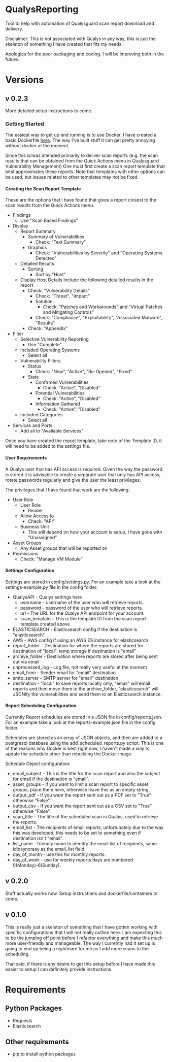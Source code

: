 # QualysReporting
Tool to help with automation of Qualysguard scan report download and delivery.

Disclaimer: This is not associated with Qualys in any way, this is just the
skeleton of something I have created that fits my needs.

Apologies for the poor packaging and coding. I will be improving both in the future.

# Versions
## v 0.2.3
More detailed setup instructions to come.

### Getting Started
The easiest way to get up and running is to use Docker, I have created a basic
Dockerfile [here](https://github.com/dmwoods38/QualysReportingDocker). The way
I've built stuff it can get pretty annoying without docker at the moment.

Since this is/was intended primarily to deliver scan reports (e.g. the scan results
that can be obtained from the Quick Actions menu in Qualysguard Vulnerability Management)
One must first create a scan report template that best approximates these reports.
Note that templates with other options can be used, but issues related to other templates
may not be fixed.

#### Creating the Scan Report Template
These are the options that I have found that gives a report closest to the scan results
from the Quick Actions menu.

* Findings
  * Use "Scan Based Findings"  
* Display
  * Report Summary
    * Summary of Vulnerabilities
      * Check: "Text Summary"
    * Graphics
      * Check: "Vulnerabilities by Severity" and "Operating Systems Detected"
  * Detailed Results
    * Sorting
      * Sort by "Host"
  * Display Host Details Include the following detailed results in the report
    * Check: "Vulnerability Details"
      * Check: "Threat", "Impact"
      * Solution:
        * Check: "Patches and Workarounds" and "Virtual Patches and Mitigating Controls"
      * Check: "Compliance", "Exploitability", "Associated Malware", "Results"
    * Check: "Appendix"
* Filter
  * Selective Vulnerability Reporting
    * Use "Complete"
  * Included Operating Systems
    * Select all
  * Vulnerability Filters
    * Status
      * Check: "New", "Active", "Re-Opened", "Fixed"
    * State
      * Confirmed Vulnerabilities
        * Check: "Active", "Disabled"
      * Potential Vulnerabilities
        * Check: "Active", "Disabled"
      * Information Gathered
        * Check: "Active", "Disabled"
  * Included Categories
    * Select all
* Services and Ports
  * Add all to "Available Services"
  
Once you have created the report template, take note of the Template ID, it will
need to be added to the settings file.

#### User Requirements
A Qualys user that has API access is required.
Given the way the password is stored it is advisable to create a separate user
that only has API access, rotate passwords regularly and give the user the 
least privileges.

The privileges that I have found that work are the following:
* User Role
  * User Role
    * Reader
  * Allow Access to
    * Check: "API"
  * Business Unit
    * This will depend on how your account is setup, I have gone with "Unassigned"
* Asset Groups
  * Any Asset groups that will be reported on
* Permissions
  * Check: "Manage VM Module"

#### Settings Configuration
Settings are stored in config/settings.py. For an example take a look at the
settings-example.py file in the config folder.

* QualysAPI - Qualys settings here
  * username - username of the user who will retrieve reports.
  * password - password of the user who will retrieve reports.
  * url - The URL for the Qualys API endpoint for your account.
  * scan_template - This is the template ID from the scan report template created
                    above
* ELASTICSEARCH - Elasticsearch config if the destination is "elasticsearch"
* AWS - AWS config if using an AWS ES instance for elasticsearch
* report_folder - Destination for where the reports are stored for destination 
                  of "local", temp storage if destination is "email"
* archive_folder - Destination where reports are stored after being sent out
                   via email
* unprocessed_log - Log file, not really very useful at the moment
* email_from - Sender email for "email" destination
* smtp_server - SMTP server for "email" destination
* destination - "local" to save reports locally only, "email" will email reports
                and then move them to the archive_folder, "elasticsearch" will 
                JSONify the vulnerabilities and send them to an Elasticsearch instance.

#### Report Scheduling Configuration
Currently Report schedules are stored in a JSON file in config/reports.json. 
For an example take a look at the reports-example.json file in the config folder.

Schedules are stored as an array of JSON objects, and then are added to a postgresql
database using the add_scheduled_reports.py script. This is one of the reasons why
Docker is best right now, I haven't made a way to update the schedule other than
rebuilding the Docker image.

Schedule Object configuration:
* email_subject - This is the title for the scan report and also the subject for
                  email if the destination is "email".
* asset_groups - If you want to limit a scan report to specific asset groups, 
                 place them here, otherwise leave this as an empty string.
* output_pdf - If you want the report sent out as a PDF set to "True" otherwise
               "False".
* output_csv - If you want the report sent out as a CSV set to "True" otherwise
               "False".
* scan_title - The title of the scheduled scan in Qualys, used to retrieve the reports.
* email_list - The recipients of email reports, unfortunately due to the way this was 
               developed, this needs to be set to something even if destination isn't
               "email".
* list_name - friendly name to identify the email list of recipients, same idiosyncrasy 
              as the email_list field.
* day_of_month - use this for monthly reports.
* day_of_week - use for weekly reports days are numbered 0(Monday)-6(Sunday).

## v 0.2.0
Stuff actually works now. Setup instructions and dockerfile/containers to come.

## v 0.1.0
This is really just a skeleton of something that I have gotten working with
specific configurations that I will not really outline here. I am expecting
this to be the jumping off point before I refactor everything and make this
much more user-friendly and manageable. The way I currently had it set up
is going to end up being a nightmare for me as I add more scans to the
scheduling.

That said, if there is any desire to get this setup before I have made this
easier to setup I can definitely provide instructions.

# Requirements
## Python Packages
* Requests
* Elasticsearch

## Other requirements
* pip to install python packages


